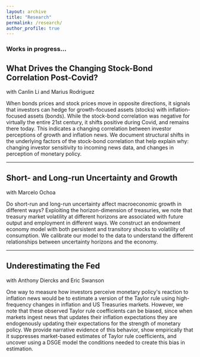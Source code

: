 ```yaml
---
layout: archive
title: "Research"
permalink: /research/
author_profile: true
---
```


### Works in progress...

## What Drives the Changing Stock-Bond Correlation Post-Covid? 
with Canlin Li and Marius Rodriguez

When bonds prices and stock prices move in opposite directions, it signals that investors can hedge for growth-focused assets (stocks) with inflation-focused assets (bonds). While the stock-bond correlation was negative for virtually the entire 21st century, it shifts positive during Covid, and remains there today. This indicates a changing correlation between investor perceptions of growth and inflation news. We document structural shifts in the underlying factors of the stock-bond correlation that help explain why: changing investor sensitivity to incoming news data, and changes in perception of monetary policy.

---

## Short- and Long-run Uncertainty and Growth 
with Marcelo Ochoa

Do short-run and long-run uncertainty affect macroeconomic growth in different ways? Exploiting the horizon-dimension of treasuries, we note that treasury market volatility at different horizons are associated with future output and employment in different ways. We construct an endowment economy model with both persistent and transitory shocks to volatility of consumption. We calibrate our model to the data to understand the different relationships between uncertainty horizons and the economy.

---

## Underestimating the Fed

with Anthony Diercks and Eric Swanson

One way to measure how investors perceive monetary policy's reaction to inflation news would be to estimate a version of the Taylor rule using high-frequency changes in inflation and US Treasuries markets. However, we note that these observed Taylor rule coefficients can be biased, since when markets ingest news that updates their inflation expectations they are endogenously updating their expectations for the strength of monetary policy. We provide narrative evidence of this behavior, show empirically that it suppresses market-based estimates of Taylor rule coefficients, and uncover using a DSGE model the conditions needed to create this bias in estimation.

